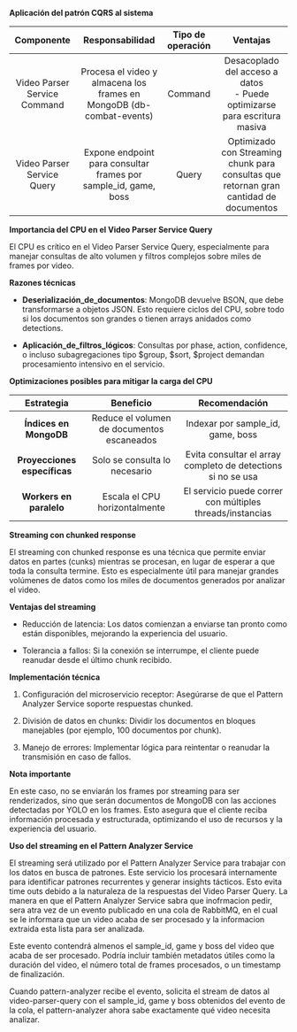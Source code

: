 **Aplicación del patrón CQRS al sistema**

| Componente | Responsabilidad | Tipo de operación | Ventajas |
|:----------------:|:----------------:|:----------------:|:----------------:|
| Video Parser Service Command | Procesa el video y almacena los frames en MongoDB (db-combat-events)   | Command | Desacoplado del acceso a datos<br>- Puede optimizarse para escritura masiva |
| Video Parser Service Query   | Expone endpoint para consultar frames por sample_id, game, boss | Query | Optimizado con Streaming chunk para consultas que retornan gran cantidad de documentos |

**Importancia del CPU en el Video Parser Service Query**

El CPU es crítico en el Video Parser Service Query, especialmente para manejar consultas de alto volumen y filtros complejos sobre miles de frames por video.

**Razones técnicas**

* __Deserialización_de_documentos__: MongoDB devuelve BSON, que debe transformarse a objetos JSON. Esto requiere ciclos del CPU, sobre todo si los documentos son grandes o tienen arrays anidados como detections.

* __Aplicación_de_filtros_lógicos__: Consultas por phase, action, confidence, o incluso subagregaciones tipo $group, $sort, $project demandan procesamiento intensivo en el servicio.


**Optimizaciones posibles para mitigar la carga del CPU**

| Estrategia | Beneficio | Recomendación |
|:----------------:|:----------------:|:----------------:|
| **Índices en MongoDB** | Reduce el volumen de documentos escaneados | Indexar por sample_id, game, boss |
| **Proyecciones específicas** | Solo se consulta lo necesario | Evita consultar el array completo de detections si no se usa |
| **Workers en paralelo** | Escala el CPU horizontalmente | El servicio puede correr con múltiples threads/instancias | 

**Streaming con chunked response**

El streaming con chunked response es una técnica que permite enviar datos en partes (cunks) mientras se procesan, en lugar de esperar a que toda la consulta termine. Esto es especialmente útil para manejar grandes volúmenes de datos como los miles de documentos generados por analizar el video.

**Ventajas del streaming**

* Reducción de latencia: Los datos comienzan a enviarse tan pronto como están disponibles, mejorando la experiencia del usuario.

* Tolerancia a fallos: Si la conexión se interrumpe, el cliente puede reanudar desde el último chunk recibido.

**Implementación técnica**

1. Configuración del microservicio receptor: Asegúrarse de que el Pattern Analyzer Service soporte respuestas chunked.

2. División de datos en chunks: Dividir los documentos en bloques manejables (por ejemplo, 100 documentos por chunk).

3. Manejo de errores: Implementar lógica para reintentar o reanudar la transmisión en caso de fallos.

**Nota importante**

En este caso, no se enviarán los frames por streaming para ser renderizados, sino que serán documentos de MongoDB con las acciones detectadas por YOLO en los frames. Esto asegura que el cliente reciba información procesada y estructurada, optimizando el uso de recursos y la experiencia del usuario.

**Uso del streaming en el Pattern Analyzer Service**

El streaming será utilizado por el Pattern Analyzer Service para trabajar con los datos en busca de patrones. Este servicio los procesará internamente para identificar patrones recurrentes y generar insights tácticos. Esto evita time outs debido a la naturaleza de la respuestas del Video Parser Query. 
La manera en que el Pattern Analyzer Service sabra que inofrmacion pedir, sera atra vez de un evento publicado en una cola de RabbitMQ, en el cual se le informara que un video acaba de ser procesado y la informacion extraida esta lista para ser analizada.

Este evento contendrá almenos el sample_id, game y boss del video que acaba de ser procesado. Podría incluir también metadatos útiles como la duración del video, el número total de frames procesados, o un timestamp de finalización.

Cuando pattern-analyzer recibe el evento, solicita el stream de datos al video-parser-query con el sample_id, game y boss obtenidos del evento de la cola, el pattern-analyzer ahora sabe exactamente qué video necesita analizar.
